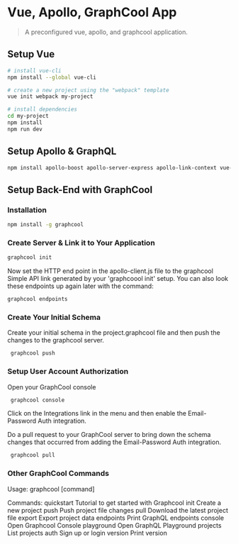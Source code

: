 # Vue, Apollo, GraphCool App

> A preconfigured vue, apollo, and graphcool application.

## Setup Vue

``` bash
# install vue-cli
npm install --global vue-cli

# create a new project using the "webpack" template
vue init webpack my-project

# install dependencies
cd my-project
npm install
npm run dev
```
## Setup Apollo & GraphQL

``` bash
npm install apollo-boost apollo-server-express apollo-link-context vue-apollo graphql graphql-tools cors
```
## Setup Back-End with GraphCool
### Installation
``` bash
npm install -g graphcool
```

### Create Server & Link it to Your Application
``` bash
graphcool init
```

Now set the HTTP end point in the apollo-client.js file to the graphcool Simple API link generated by your 'graphcoool init' setup. You can also look these endpoints up again later with the command:
``` bash
graphcool endpoints
```

### Create Your Initial Schema
Create your initial schema in the project.graphcool file and then push the changes to the graphcool server.
``` bash
 graphcool push
```

### Setup User Account Authorization
Open your GraphCool console
``` bash
 graphcool console
```

Click on the Integrations link in the menu and then enable the Email-Password Auth integration.

Do a pull request to your GraphCool server to bring down the schema changes that occurred from adding the Email-Password Auth integration.
``` bash
 graphcool pull
```

### Other GraphCool Commands

Usage: graphcool [command]

  Commands:
    quickstart    Tutorial to get started with Graphcool
    init          Create a new project
    push          Push project file changes
    pull          Download the latest project file
    export        Export project data
    endpoints     Print GraphQL endpoints
    console       Open Graphcool Console
    playground    Open GraphQL Playground
    projects      List projects
    auth          Sign up or login
    version       Print version